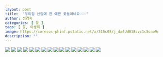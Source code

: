 ```yaml
---
layout: post
title:  "우리집 산길에 핀 예쁜 꽃들이네요♡♡♡"
author: 성경숙
categories: [ 꽃 ]
tags: [ 꽃, 야생화 ]
image: https://coresos-phinf.pstatic.net/a/315c08/j_da4Ud018svc1c5oao9nt811l_srh9k9.jpg?type=ff500_750
description: ""
---
```


![](https://coresos-phinf.pstatic.net/a/315cg6/j_da4Ud018svc13vlz75bvvuq5_srh9k9.jpg?type=e1920_std)
![](https://coresos-phinf.pstatic.net/a/315c2c/j_ea4Ud018svcabjsi80y19zi_srh9k9.jpg?type=e1920_std)
![](https://coresos-phinf.pstatic.net/a/315ca4/j_fa4Ud018svcunb79gfg6qqd_srh9k9.jpg?type=e1920_std)
![](https://coresos-phinf.pstatic.net/a/315cca/j_fa4Ud018svc1fik65ixztqxf_srh9k9.jpg?type=e1920_std)
![](https://coresos-phinf.pstatic.net/a/315c4g/j_ha4Ud018svcclourhwzbt8v_srh9k9.jpg?type=e1920_std)
![](https://coresos-phinf.pstatic.net/a/315c40/j_ha4Ud018svcv70dmj7x14xt_srh9k9.jpg?type=e1920_std)
![](https://coresos-phinf.pstatic.net/a/315cj3/j_ia4Ud018svc1w2wkyqmvc20x_srh9k9.jpg?type=e1920_std)
![](https://coresos-phinf.pstatic.net/a/315ch8/j_ia4Ud018svc15p35mthzwzfy_srh9k9.jpg?type=e1920_std)
![](https://coresos-phinf.pstatic.net/a/315ch2/j_ja4Ud018svc85ah7toutcca_srh9k9.jpg?type=e1920_std)
![](https://coresos-phinf.pstatic.net/a/315cae/j_9a4Ud018svczpfqeq7f9cle_srh9k9.jpg?type=e1920_std)
![](https://coresos-phinf.pstatic.net/a/315cag/j_9a4Ud018svc13sjhtkwfm8ww_srh9k9.jpg?type=e1920_std)
![](https://coresos-phinf.pstatic.net/a/315cbd/j_aa4Ud018svc19sh29jdddqtj_srh9k9.jpg?type=e1920_std)
![](https://coresos-phinf.pstatic.net/a/315ccc/j_aa4Ud018svc1gv91jvnen6sn_srh9k9.jpg?type=e1920_std)
![](https://coresos-phinf.pstatic.net/a/315cgg/j_ba4Ud018svc1ultlnew0h2v8_srh9k9.jpg?type=e1920_std)
![](https://coresos-phinf.pstatic.net/a/315ci3/j_ba4Ud018svcbuji4r6stqan_srh9k9.jpg?type=e1920_std)
![](https://coresos-phinf.pstatic.net/a/315cgc/j_ca4Ud018svc1llor5wvpgpcp_srh9k9.jpg?type=e1920_std)